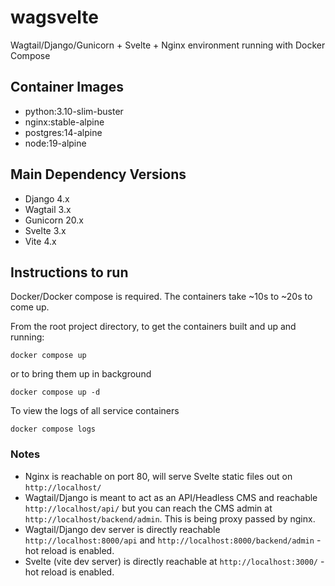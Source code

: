 # wagsvelte
Wagtail/Django/Gunicorn + Svelte + Nginx environment running with Docker Compose

## Container Images
- python:3.10-slim-buster
- nginx:stable-alpine
- postgres:14-alpine
- node:19-alpine

## Main Dependency Versions
- Django 4.x
- Wagtail 3.x
- Gunicorn 20.x
- Svelte 3.x
- Vite 4.x

## Instructions to run
Docker/Docker compose is required. The containers take ~10s to ~20s to come up.

From the root project directory, to get the containers built and up and running:

```
docker compose up
```

or to bring them up in background
```
docker compose up -d
```

To view the logs of all service containers
```
docker compose logs
```

### Notes
- Nginx is reachable on port 80, will serve Svelte static files out on `http://localhost/`
- Wagtail/Django is meant to act as an API/Headless CMS and reachable `http://localhost/api/` but you can reach the CMS admin at `http://localhost/backend/admin`. This is being proxy passed by nginx.
- Wagtail/Django dev server is directly reachable `http://localhost:8000/api` and `http://localhost:8000/backend/admin` - hot reload is enabled.
- Svelte (vite dev server) is directly reachable at `http://localhost:3000/` - hot reload is enabled.

